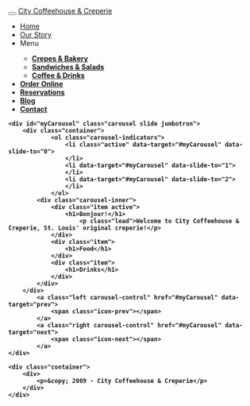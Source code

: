 <!DOCTYPE html>
<html>
<head>
	<title>City Coffeehouse & Creperie</title>
	<link rel="stylesheet" href="//maxcdn.bootstrapcdn.com/bootstrap/3.2.0/css/bootstrap.min.css">
	<link href="my-styles.css" rel="stylesheet" media="screen">
	<script src="https://ajax.googleapis.com/ajax/libs/jquery/1.11.1/jquery.min.js"></script>
	<script src="//maxcdn.bootstrapcdn.com/bootstrap/3.2.0/js/bootstrap.min.js"></script>
</head>

<body>
	<div class="navbar navbar-inverse navbar-fixed-top">
		<div class="container">
				<button type="button"
					class="navbar-toggle"
					toggle="collapse"
					data-target=".navbar-collapse"
					<span class="icon-bar"></span>
					<span class="icon-bar"></span>
					<span class="icon-bar"></span>
				</button>
			<a class="navbar-brant text-muted" href="#">City Coffeehouse & Creperie</a>
				<div class="collapse navbar-collapse">
					<ul class="nav navbar-nav navbar-right">
						<li class="active"><a href="#">Home</a></li>
						<li><a href="#">Our Story</a></li>
						<li class="dropdown"><a data-toggle="dropdown" data-target="#">Menu<b class="caret"</b></a>
							<ul class="dropdown-menu">
								<li><a href="#">Crepes & Bakery</a></li>
								<li><a href="#">Sandwiches & Salads</a></li>
								<li><a href="#">Coffee & Drinks</a></li>
							</ul>
						</li>
						<li><a href="#">Order Online</a></li>
						<li><a href="#">Reservations</a></li>
						<li><a href="#">Blog</a></li>
						<li><a href="#">Contact</a></li>
					</ul>
				</div>
		</div>
	</div>

	<div id="myCarousel" class="carousel slide jumbotron">
		<div class="container">
				<ol class="carousel-indicators">
					<li class="active" data-target="#myCarousel" data-slide-to="0">
					</li>
					<li data-target="#myCarousel" data-slide-to="1">
					</li>
					<li data-target="#myCarousel" data-slide-to="2">
					</li>
				</ol>
			<div class="carousel-inner">
				<div class="item active">
					<h1>Bonjour!</h1>
						<p class="lead">Welcome to City Coffeehouse & Creperie, St. Louis' original creperie!</p>
				</div>
				<div class="item">
					<h1>Food</h1>
				</div>
				<div class="item">
					<h1>Drinks</h1>
				</div>
			</div>
		</div>
			<a class="left carousel-control" href="#myCarousel" data-target="prev">
				<span class="icon-prev"></span>
			</a>
			<a class="right carousel-control" href="#myCarousel" data-target="next">
				<span class="icon-next"></span>
			</a>
	</div>

	<div class="container">
		<div>
			<p>&copy; 2009 - City Coffeehouse & Creperie</p>
		</div>
	</div>

<script src="https://ajax.googleapis.com/ajax/libs/jquery/1.11.1/jquery.min.js"></script>
<script src="//maxcdn.bootstrapcdn.com/bootstrap/3.2.0/js/bootstrap.min.js"></script>

</body>
</html>